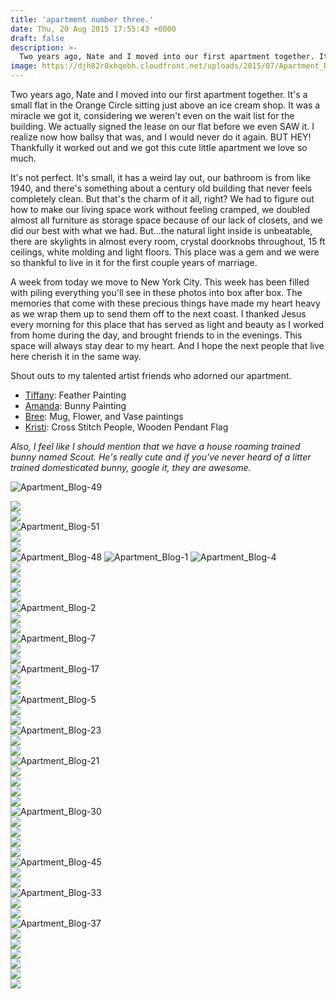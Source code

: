 ```yaml
---
title: 'apartment number three.'
date: Thu, 20 Aug 2015 17:55:43 +0000
draft: false
description: >-
  Two years ago, Nate and I moved into our first apartment together. It's a small flat in the Orange Circle sitting just above an ice cream shop.
image: https://djh82r8xhqebh.cloudfront.net/uploads/2015/07/Apartment_Blog-49.jpg
---
```


Two years ago, Nate and I moved into our first apartment together. It's a small flat in the Orange Circle sitting just above an ice cream shop. It was a miracle we got it, considering we weren't even on the wait list for the building. We actually signed the lease on our flat before we even SAW it. I realize now how ballsy that was, and I would never do it again. BUT HEY! Thankfully it worked out and we got this cute little apartment we love so much.

It's not perfect. It's small, it has a weird lay out, our bathroom is from like 1940, and there's something about a century old building that never feels completely clean. But that's the charm of it all, right? We had to figure out how to make our living space work without feeling cramped, we doubled almost all furniture as storage space because of our lack of closets, and we did our best with what we had. But...the natural light inside is unbeatable, there are skylights in almost every room, crystal doorknobs throughout, 15 ft ceilings, white molding and light floors. This place was a gem and we were so thankful to live in it for the first couple years of marriage.

A week from today we move to New York City. This week has been filled with piling everything you'll see in these photos into box after box. The memories that come with these precious things have made my heart heavy as we wrap them up to send them off to the next coast. I thanked Jesus every morning for this place that has served as light and beauty as I worked from home during the day, and brought friends to in the evenings. This space will always stay dear to my heart. And I hope the next people that live here cherish it in the same way.

Shout outs to my talented artist friends who adorned our apartment.

- [Tiffany](http://www.tiffanywongmusicandart.com/): Feather Painting
- [Amanda](http://www.lettersandlens.com/design/): Bunny Painting
- [Bree](http://www.bumblebreeart.com/): Mug, Flower, and Vase paintings
- [Kristi](http://www.exittoentry.com/): Cross Stitch People, Wooden Pendant Flag

*Also, I feel like I should mention that we have a house roaming trained bunny named Scout. He's really cute and if you've never heard of a litter trained domesticated bunny, google it, they are awesome.*

![Apartment_Blog-49](https://djh82r8xhqebh.cloudfront.net/uploads/2015/07/Apartment_Blog-49.jpg) <div class="flex-ns mhn2-ns mb3"> <div class="ph2-ns w-50-ns">![](https://djh82r8xhqebh.cloudfront.net/uploads/2015/07/Apartment_Blog-53.jpg)</div> <div class="ph2-ns w-50-ns">![](https://djh82r8xhqebh.cloudfront.net/uploads/2015/07/Apartment_Blog-50.jpg)</div> </div> ![Apartment_Blog-51](https://djh82r8xhqebh.cloudfront.net/uploads/2015/07/Apartment_Blog-51.jpg) <div class="flex-ns mhn2-ns mb3"> <div class="ph2-ns w-50-ns">![](https://djh82r8xhqebh.cloudfront.net/uploads/2015/07/Apartment_Blog-54.jpg)</div> <div class="ph2-ns w-50-ns">![](https://djh82r8xhqebh.cloudfront.net/uploads/2015/07/Apartment_Blog-52.jpg)</div> </div> ![Apartment_Blog-48](https://djh82r8xhqebh.cloudfront.net/uploads/2015/07/Apartment_Blog-48.jpg) ![Apartment_Blog-1](https://djh82r8xhqebh.cloudfront.net/uploads/2015/07/Apartment_Blog-1.jpg) ![Apartment_Blog-4](https://djh82r8xhqebh.cloudfront.net/uploads/2015/07/Apartment_Blog-4.jpg) <div class="flex-ns mhn2-ns mb3"> <div class="ph2-ns w-50-ns">![](https://djh82r8xhqebh.cloudfront.net/uploads/2015/07/Apartment_Blog-3.jpg)</div> <div class="ph2-ns w-50-ns">![](https://djh82r8xhqebh.cloudfront.net/uploads/2015/07/Apartment_Blog-12.jpg)</div> </div> <div class="flex-ns mhn2-ns mb3"> <div class="ph2-ns w-50-ns">![](https://djh82r8xhqebh.cloudfront.net/uploads/2015/07/Apartment_Blog-11.jpg)</div> <div class="ph2-ns w-50-ns">![](https://djh82r8xhqebh.cloudfront.net/uploads/2015/08/Apartment-56.jpg)</div> </div> ![Apartment_Blog-2](https://djh82r8xhqebh.cloudfront.net/uploads/2015/07/Apartment_Blog-2.jpg) <div class="flex-ns mhn2-ns mb3"> <div class="ph2-ns w-50-ns">![](https://djh82r8xhqebh.cloudfront.net/uploads/2015/07/Apartment_Blog-10.jpg)</div> <div class="ph2-ns w-50-ns">![](https://djh82r8xhqebh.cloudfront.net/uploads/2015/07/Apartment_Blog-9.jpg)</div> </div> ![Apartment_Blog-7](https://djh82r8xhqebh.cloudfront.net/uploads/2015/07/Apartment_Blog-7.jpg) <div class="flex-ns mhn2-ns mb3"> <div class="ph2-ns w-50-ns">![](https://djh82r8xhqebh.cloudfront.net/uploads/2015/07/Apartment_Blog-8.jpg)</div> <div class="ph2-ns w-50-ns">![](https://djh82r8xhqebh.cloudfront.net/uploads/2015/07/Apartment_Blog-6.jpg)</div> </div> ![Apartment_Blog-17](https://djh82r8xhqebh.cloudfront.net/uploads/2015/07/Apartment_Blog-17.jpg) <div class="flex-ns mhn2-ns mb3"> <div class="ph2-ns w-50-ns">![](https://djh82r8xhqebh.cloudfront.net/uploads/2015/07/Apartment_Blog-15.jpg)</div> <div class="ph2-ns w-50-ns">![](https://djh82r8xhqebh.cloudfront.net/uploads/2015/07/Apartment_Blog-16.jpg)</div> </div> ![Apartment_Blog-5](https://djh82r8xhqebh.cloudfront.net/uploads/2015/07/Apartment_Blog-5.jpg) <div class="flex-ns mhn2-ns mb3"> <div class="ph2-ns w-50-ns">![](https://djh82r8xhqebh.cloudfront.net/uploads/2015/07/Apartment_Blog-13.jpg)</div> <div class="ph2-ns w-50-ns">![](https://djh82r8xhqebh.cloudfront.net/uploads/2015/07/Apartment_Blog-14.jpg)</div> </div> ![Apartment_Blog-23](https://djh82r8xhqebh.cloudfront.net/uploads/2015/07/Apartment_Blog-23.jpg) <div class="flex-ns mhn2-ns mb3"> <div class="ph2-ns w-50-ns">![](https://djh82r8xhqebh.cloudfront.net/uploads/2015/07/Apartment_Blog-26.jpg)</div> <div class="ph2-ns w-50-ns">![](https://djh82r8xhqebh.cloudfront.net/uploads/2015/07/Apartment_Blog-27.jpg)</div> </div> ![Apartment_Blog-21](https://djh82r8xhqebh.cloudfront.net/uploads/2015/07/Apartment_Blog-21.jpg) <div class="flex-ns mhn2-ns mb3"> <div class="ph2-ns w-50-ns">![](https://djh82r8xhqebh.cloudfront.net/uploads/2015/07/Apartment_Blog-35.jpg)</div> <div class="ph2-ns w-50-ns">![](https://djh82r8xhqebh.cloudfront.net/uploads/2015/07/Apartment_Blog-25.jpg)</div> </div> <div class="flex-ns mhn2-ns mb3"> <div class="ph2-ns w-50-ns">![](https://djh82r8xhqebh.cloudfront.net/uploads/2015/07/Apartment_Blog-18.jpg)</div> <div class="ph2-ns w-50-ns">![](https://djh82r8xhqebh.cloudfront.net/uploads/2015/07/Apartment_Blog-20.jpg)</div> </div> ![Apartment_Blog-30](https://djh82r8xhqebh.cloudfront.net/uploads/2015/07/Apartment_Blog-30.jpg) <div class="flex-ns mhn2-ns mb3"> <div class="ph2-ns w-50-ns">![](https://djh82r8xhqebh.cloudfront.net/uploads/2015/07/Apartment_Blog-44.jpg)</div> <div class="ph2-ns w-50-ns">![](https://djh82r8xhqebh.cloudfront.net/uploads/2015/07/Apartment_Blog-29.jpg)</div> </div> <div class="flex-ns mhn2-ns mb3"> <div class="ph2-ns w-50-ns">![](https://djh82r8xhqebh.cloudfront.net/uploads/2015/07/Apartment_Blog-31.jpg)</div> <div class="ph2-ns w-50-ns">![](https://djh82r8xhqebh.cloudfront.net/uploads/2015/07/Apartment_Blog-46.jpg)</div> </div> ![Apartment_Blog-45](https://djh82r8xhqebh.cloudfront.net/uploads/2015/07/Apartment_Blog-45.jpg) <div class="flex-ns mhn2-ns mb3"> <div class="ph2-ns w-50-ns">![](https://djh82r8xhqebh.cloudfront.net/uploads/2015/07/Apartment_Blog-47.jpg)</div> <div class="ph2-ns w-50-ns">![](https://djh82r8xhqebh.cloudfront.net/uploads/2015/07/Apartment_Blog-55.jpg)</div> </div> ![Apartment_Blog-33](https://djh82r8xhqebh.cloudfront.net/uploads/2015/07/Apartment_Blog-33.jpg) <div class="flex-ns mhn2-ns mb3"> <div class="ph2-ns w-50-ns">![](https://djh82r8xhqebh.cloudfront.net/uploads/2015/07/Apartment_Blog-34.jpg)</div> <div class="ph2-ns w-50-ns">![](https://djh82r8xhqebh.cloudfront.net/uploads/2015/07/Apartment_Blog-38.jpg)</div> </div> ![Apartment_Blog-37](https://djh82r8xhqebh.cloudfront.net/uploads/2015/07/Apartment_Blog-37.jpg) <div class="flex-ns mhn2-ns mb3"> <div class="ph2-ns w-50-ns">![](https://djh82r8xhqebh.cloudfront.net/uploads/2015/07/Apartment_Blog-32.jpg)</div> <div class="ph2-ns w-50-ns">![](https://djh82r8xhqebh.cloudfront.net/uploads/2015/07/Apartment_Blog-39.jpg)</div> </div> <div class="flex-ns mhn2-ns mb3"> <div class="ph2-ns w-50-ns">![](https://djh82r8xhqebh.cloudfront.net/uploads/2015/07/Apartment_Blog-40.jpg)</div> <div class="ph2-ns w-50-ns">![](https://djh82r8xhqebh.cloudfront.net/uploads/2015/07/Apartment_Blog-42.jpg)</div> </div> <div class="flex-ns mhn2-ns mb3"> <div class="ph2-ns w-50-ns">![](https://djh82r8xhqebh.cloudfront.net/uploads/2015/08/Apartment-57.jpg)</div> <div class="ph2-ns w-50-ns">![](https://djh82r8xhqebh.cloudfront.net/uploads/2015/08/Apartment-58.jpg)</div> </div>